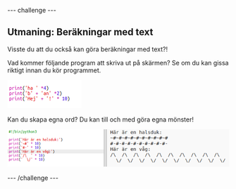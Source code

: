 --- challenge ---

## Utmaning: Beräkningar med text

Visste du att du också kan göra beräkningar med text?!

Vad kommer följande program att skriva ut på skärmen? Se om du kan gissa riktigt innan du kör programmet.

![skärmdump](images/me-text-calc.png)

Kan du skapa egna ord? Du kan till och med göra egna mönster!

![skärmdump](images/me-patterns.png)

--- /challenge ---